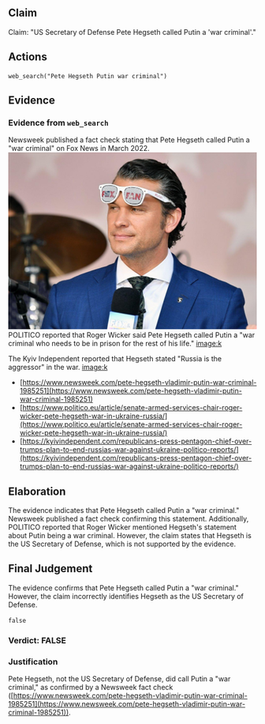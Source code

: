 ## Claim
Claim: "US Secretary of Defense Pete Hegseth called Putin a 'war criminal'."

## Actions
```
web_search("Pete Hegseth Putin war criminal")
```

## Evidence
### Evidence from `web_search`
Newsweek published a fact check stating that Pete Hegseth called Putin a "war criminal" on Fox News in March 2022. ![image 2703](media/2025-08-07_21-01-1754600508-148904.jpg) POLITICO reported that Roger Wicker said Pete Hegseth called Putin a "war criminal who needs to be in prison for the rest of his life." <image:k>

The Kyiv Independent reported that Hegseth stated "Russia is the aggressor" in the war. <image:k>

*   [https://www.newsweek.com/pete-hegseth-vladimir-putin-war-criminal-1985251](https://www.newsweek.com/pete-hegseth-vladimir-putin-war-criminal-1985251)
*   [https://www.politico.eu/article/senate-armed-services-chair-roger-wicker-pete-hegseth-war-in-ukraine-russia/](https://www.politico.eu/article/senate-armed-services-chair-roger-wicker-pete-hegseth-war-in-ukraine-russia/)
*   [https://kyivindependent.com/republicans-press-pentagon-chief-over-trumps-plan-to-end-russias-war-against-ukraine-politico-reports/](https://kyivindependent.com/republicans-press-pentagon-chief-over-trumps-plan-to-end-russias-war-against-ukraine-politico-reports/)


## Elaboration
The evidence indicates that Pete Hegseth called Putin a "war criminal." Newsweek published a fact check confirming this statement. Additionally, POLITICO reported that Roger Wicker mentioned Hegseth's statement about Putin being a war criminal. However, the claim states that Hegseth is the US Secretary of Defense, which is not supported by the evidence.


## Final Judgement
The evidence confirms that Pete Hegseth called Putin a "war criminal." However, the claim incorrectly identifies Hegseth as the US Secretary of Defense.

`false`


### Verdict: FALSE

### Justification
Pete Hegseth, not the US Secretary of Defense, did call Putin a "war criminal," as confirmed by a Newsweek fact check ([https://www.newsweek.com/pete-hegseth-vladimir-putin-war-criminal-1985251](https://www.newsweek.com/pete-hegseth-vladimir-putin-war-criminal-1985251)).
